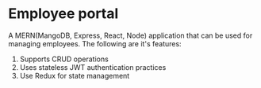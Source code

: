 # Employee portal

A MERN(MangoDB, Express, React, Node) application that can be used for managing employees. The following are it's features:
1. Supports CRUD operations
2. Uses stateless JWT authentication practices
3. Use Redux for state management
